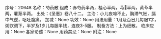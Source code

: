 序号：20648
名称：芍药散
组成：赤芍药半两，桂心半两，芎半两，黄芩半两，薯蓣半两。
出处：《圣惠》卷八十二。
主治：小儿夜啼不止，胸滞气胀，膈中气逆，呕吐腹痛。
加减：None
功效：None
用法用量：1月及百日儿每服1字，粥饮调下，半岁及1岁儿每服半钱，连夜3-5服。
制备方法：上为细散。
临床应用：None
各家论述：None
用药禁忌：None
附注：None
